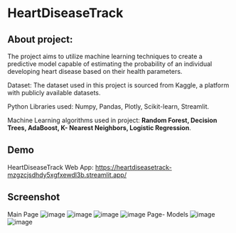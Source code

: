 # HeartDiseaseTrack
## About project:
The project aims to utilize machine learning techniques to create a predictive model capable of estimating the probability of an individual developing heart disease based on their health parameters.  

Dataset: 
The dataset used in this project is sourced from Kaggle, a platform with publicly available datasets.

Python Libraries used: 
Numpy, Pandas, Plotly, Scikit-learn, Streamlit.	

Machine Learning algorithms used in project: **Random Forest, Decision Trees, AdaBoost, K- Nearest Neighbors, Logistic Regression**.
## Demo
HeartDiseaseTrack Web App: https://heartdiseasetrack-mzgzcjsdhdy5xgfxewdl3b.streamlit.app/
## Screenshot
Main Page
![image](https://github.com/basia99ka/HeartDiseaseTrack/assets/165905205/6f2a3867-b791-49fb-ba60-f99fc47cd28d)
![image](https://github.com/basia99ka/HeartDiseaseTrack/assets/165905205/0b534961-5512-4aa9-818d-f62725f4856c)
![image](https://github.com/basia99ka/HeartDiseaseTrack/assets/165905205/38ccc31f-b0f8-4e9c-b1f5-1c59f3fb0c63)
![image](https://github.com/basia99ka/HeartDiseaseTrack/assets/165905205/7bbdfe3d-84d0-4583-9199-11e1b53201a3)
Page- Models
![image](https://github.com/basia99ka/HeartDiseaseTrack/assets/165905205/66615c28-9a98-49ec-bdf2-434c1da2e41b)
![image](https://github.com/basia99ka/HeartDiseaseTrack/assets/165905205/d1a0a6bc-417f-4bec-a051-2edbc70a481c)





